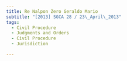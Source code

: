 ```yaml
---
title: Re Nalpon Zero Geraldo Mario 
subtitle: "[2013] SGCA 28 / 23\_April\_2013"
tags:
  - Civil Procedure
  - Judgments and Orders
  - Civil Procedure
  - Jurisdiction

---
```


